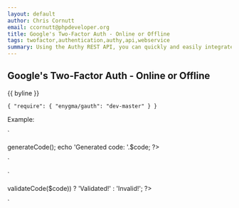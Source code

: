 ```yaml
---
layout: default
author: Chris Cornutt
email: ccornutt@phpdeveloper.org
title: Google's Two-Factor Auth - Online or Offline
tags: twofactor,authentication,authy,api,webservice
summary: Using the Authy REST API, you can quickly and easily integrate two-factor auth into your system.
---
```


Google's Two-Factor Auth - Online or Offline
--------------

{{ byline }}

`
{
    "require": {
        "enygma/gauth": "dev-master"
    }
}
`

Example:

`
<?php

$g = new \GAuth\Auth();
$code = $g->generateCode();
echo 'Generated code: '.$code;

?>
`


`
<?php

$code = 'code-inputted-by-user';
$g = new \GAuth\Auth();
echo ($g->validateCode($code)) ? 'Validated!' : 'Invalid!';

?>
`